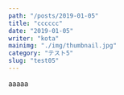 ```yaml
---
path: "/posts/2019-01-05"
title: "cccccc"
date: "2019-01-05"
writer: "kota"
mainimg: "./img/thumbnail.jpg"
category: "テスト5"
slug: "test05"
---
```

aaaaa